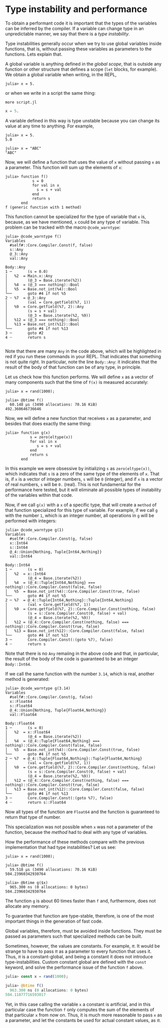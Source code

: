 
# Type instability and performance

To obtain a performant code it is important that the types of the variables can be inferred by the compiler. If a variable can change type in an unpredictable manner, we say that there is a *type instability*.

Type instabilities generally occur when we try to use global variables inside functions, that is, without passing these variables as parameters to the functions. Lets explain that. 

A global variable is anything defined in the *global scope*, that is outside any function or other structure that defines a scope (`let` blocks, for example). We obtain a global variable when writing, in the REPL, 
```julia-repl
julia> x = 5. 
```

or when we write in a script the same thing:
```
more script.jl
```
```julia
x = 5.
```

A variable defined in this way is type unstable because you can change its value at any time to anything. For example,

```julia-repl
julia> x = 5.
5.0

julia> x = "ABC"
"ABC"

```

Now, we will define a function that uses the value of `x` without passing `x` as a parameter. This function will sum up the elements of `x`:

```julia-repl
julia> function f()
            s = 0
            for val in x
              s = s + val
            end
            return s
       end
f (generic function with 1 method)

```

This function cannot be specialized for the type of variable that `x` is, because, as we have mentioned, `x` could be any type of variable.  This problem can be tracked with the macro `@code_warntype`: 

```julia-repl
julia> @code_warntype f()
Variables
  #self#::Core.Compiler.Const(f, false)
  s::Any
  @_3::Any
  val::Any

Body::Any
1 ─       (s = 0.0)
│   %2  = Main.x::Any
│         (@_3 = Base.iterate(%2))
│   %4  = (@_3 === nothing)::Bool
│   %5  = Base.not_int(%4)::Bool
└──       goto #4 if not %5
2 ┄ %7  = @_3::Any
│         (val = Core.getfield(%7, 1))
│   %9  = Core.getfield(%7, 2)::Any
│         (s = s + val)
│         (@_3 = Base.iterate(%2, %9))
│   %12 = (@_3 === nothing)::Bool
│   %13 = Base.not_int(%12)::Bool
└──       goto #4 if not %13
3 ─       goto #2
4 ┄       return s


```

Note that there are many `Any` in the code above, which will be highlighted in red if you run these commands in your REPL. That indicates that something is not quite right. In particular, note the line `Body::Any`: it indicates that the result of the body of that function can be of any type, in principle.    

Let us check how this function performs. We will define `x` as a vector of many components such that the time of `f(x)` is measured accurately:

```julia-repl
julia> x = rand(1000);

julia> @btime f()
  60.148 μs (3490 allocations: 70.16 KiB)
492.360646736646

```

Now, we will define a new function that receives `x` as a parameter, and besides that does exactly the same thing:

```julia-repl
julia> function g(x)
           s = zero(eltype(x))
           for val in x
              s = s + val
           end
           return s
       end

```

In this example we were obsessive by initializing `s` as `zero(eltype(x))`, which indicates that `s` is a zero of the same type of the elements of `x`. That is, if `x` is a vector of integer numbers, `s` will be `0` (integer), and if `x` is a vector of real numbers, `s` will be `0.` (real). This is not fundamental for the performance here tested, but it will eliminate all possible types of instability of the variables within that code.  

Now, if we call `g(x)` with a `x` of a specific type, that will create a `method` of that function specialized for this type of variable. For example, if we call `g` with the number `1`, which is an integer number, all operations in `g` will be performed with integers:


```julia-repl
julia> @code_warntype g(1)
Variables
  #self#::Core.Compiler.Const(g, false)
  x::Int64
  s::Int64
  @_4::Union{Nothing, Tuple{Int64,Nothing}}
  val::Int64

Body::Int64
1 ─       (s = 0)
│   %2  = x::Int64
│         (@_4 = Base.iterate(%2))
│   %4  = (@_4::Tuple{Int64,Nothing} === nothing)::Core.Compiler.Const(false, false)
│   %5  = Base.not_int(%4)::Core.Compiler.Const(true, false)
└──       goto #4 if not %5
2 ─ %7  = @_4::Tuple{Int64,Nothing}::Tuple{Int64,Nothing}
│         (val = Core.getfield(%7, 1))
│   %9  = Core.getfield(%7, 2)::Core.Compiler.Const(nothing, false)
│         (s = s::Core.Compiler.Const(0, false) + val)
│         (@_4 = Base.iterate(%2, %9))
│   %12 = (@_4::Core.Compiler.Const(nothing, false) === nothing)::Core.Compiler.Const(true, false)
│   %13 = Base.not_int(%12)::Core.Compiler.Const(false, false)
└──       goto #4 if not %13
3 ─       Core.Compiler.Const(:(goto %7), false)
4 ┄       return s

```

Note that there is no `Any` remaiing in the above code and that, in particular, the result of the body of the code is guaranteed to be an integer `Body::Int64`. 

If we call the same function with the number `3.14`, which is real, another method is generated:

```julia-repl
julia> @code_warntype g(3.14)
Variables
  #self#::Core.Compiler.Const(g, false)
  x::Float64
  s::Float64
  @_4::Union{Nothing, Tuple{Float64,Nothing}}
  val::Float64

Body::Float64
1 ─       (s = 0)
│   %2  = x::Float64
│         (@_4 = Base.iterate(%2))
│   %4  = (@_4::Tuple{Float64,Nothing} === nothing)::Core.Compiler.Const(false, false)
│   %5  = Base.not_int(%4)::Core.Compiler.Const(true, false)
└──       goto #4 if not %5
2 ─ %7  = @_4::Tuple{Float64,Nothing}::Tuple{Float64,Nothing}
│         (val = Core.getfield(%7, 1))
│   %9  = Core.getfield(%7, 2)::Core.Compiler.Const(nothing, false)
│         (s = s::Core.Compiler.Const(0, false) + val)
│         (@_4 = Base.iterate(%2, %9))
│   %12 = (@_4::Core.Compiler.Const(nothing, false) === nothing)::Core.Compiler.Const(true, false)
│   %13 = Base.not_int(%12)::Core.Compiler.Const(false, false)
└──       goto #4 if not %13
3 ─       Core.Compiler.Const(:(goto %7), false)
4 ┄       return s::Float64

```

Now all types of the function are `Float64` and the function is guaranteed to return that type of number.

This specialization was not possible when `x` was not a parameter of the function, because the *method* had to deal with any type of variables.

How the performance of these methods compare with the previous implementation that had type instabilities? Let us see:

```julia-repl
julia> x = rand(1000);

julia> @btime f()
  59.518 μs (3490 allocations: 70.16 KiB)
504.23960342930764

julia> @btime g($x)
  965.300 ns (0 allocations: 0 bytes)
504.23960342930764

```

The function `g` is about 60 times faster than `f` and, furthermore, does not allocate any memory. 

To guarantee that function are type-stable, therefore, is one of the most important things in the generation of fast code.

Global variables, therefore, must be avoided inside functions. They must be passed as parameters such that specialized methods can be built. 

Sometimes, however, the values are constants. For example, $\pi$. It would be strange to have to pass $\pi$ as a parameter to every function that uses it. Thus, $\pi$ is a constant-global, and being a constant it does not introduce type-instabilities. Custom constant global are defined with the `const` keyword, and solve the performance issue of the function `f` above.

```julia
julia> const x = rand(1000);

julia> @btime f()
  963.300 ns (0 allocations: 0 bytes)
504.11877716593017

```

Yet, in this case calling the variable `x` a constant is artificial, and in this particular case the function `f` only computes the sum of the elements of that particular `x` from now on. Thus, it is much more reasonable to pass `x` as a parameter, and let the constants be used for actual constant values, as $\pi$.         

